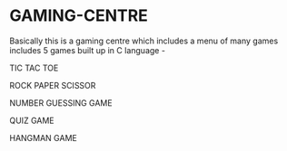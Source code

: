 # GAMING-CENTRE
Basically this is a gaming centre which includes a menu of many games includes 5 games built up in C language - 

TIC TAC TOE 

ROCK PAPER SCISSOR 

NUMBER GUESSING GAME 

QUIZ GAME 

HANGMAN GAME 
